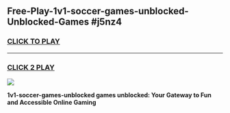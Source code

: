 
## Free-Play-1v1-soccer-games-unblocked-Unblocked-Games #j5nz4
<h3>
<a href="https://news.freeplayer.one?title=1v1-soccer-games-unblocked&ref=8M">CLICK TO PLAY</a></h3>
<hr>

<h3>
<a href="https://news.freeplayer.one?title=1v1-soccer-games-unblocked&ref=8M">CLICK 2 PLAY</a>
  
</h3>

<a href="https://news.freeplayer.one?title=1v1-soccer-games-unblocked&ref=8M"><img src="https://clearcache.store/games.png"></a>


**1v1-soccer-games-unblocked games unblocked: Your Gateway to Fun and Accessible Online Gaming**
